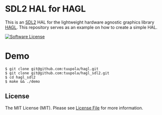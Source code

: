 # SDL2 HAL for HAGL

This is an [SDL2](https://www.libsdl.org/) HAL for the lightweight hardware agnostic graphics library [HAGL](https://github.com/tuupola/hagl
). This repository serves as an example on how to create a simple HAL.


[![Software License](https://img.shields.io/badge/license-MIT-brightgreen.svg?style=flat-square)](LICENSE)

# Demo

```
$ git clone git@github.com:tuupola/hagl.git
$ git clone git@github.com:tuupola/hagl_sdl2.git
$ cd hagl_sdl2
$ make && ./demo
```

## License

The MIT License (MIT). Please see [License File](LICENSE) for more information.
